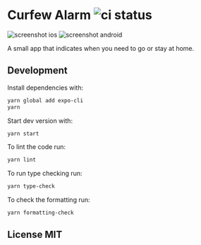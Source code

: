 # Curfew Alarm ![ci status](https://github.com/nvbn/curfew-alarm/workflows/ci/badge.svg)

![screenshot ios](https://raw.github.com/nvbn/curfew-alarm/master/screenshots/ios.png) ![screenshot android](https://raw.github.com/nvbn/curfew-alarm/master/screenshots/android_resized.jpg)

A small app that indicates when you need to go or stay at home.

## Development

Install dependencies with:

```bash
yarn global add expo-cli
yarn
```

Start dev version with:

```bash
yarn start
```

To lint the code run:

```bash
yarn lint
```

To run type checking run:

```bash
yarn type-check
```

To check the formatting run:

```bash
yarn formatting-check
```

## License MIT
